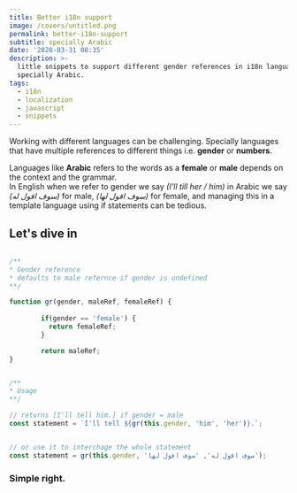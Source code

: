 ```yaml
---
title: Better i18n support
image: /covers/untitled.png
permalink: better-i18n-support
subtitle: specially Arabic
date: '2020-03-31 08:35'
description: >-
  little snippets to support different gender references in i18n languages
  specially Arabic.
tags:
  - i18n
  - localization
  - javascript
  - snippets
---
```

Working with different languages can be challenging. Specially languages that have multiple references to different things i.e. **gender** or **numbers**.

Languages like **Arabic** refers to the words as a **female** or **male** depends on the context and the grammar.\
In English when we refer to gender we say *(I'll till her / him)* in Arabic we say *(سوف اقول له)* for male, *(سوف اقول لها)* for female, and managing this in a template language using if statements can be tedious.

## Let's dive in

```javascript

/**
* Gender reference
* defaults to male refernce if gender is undefined
**/

function gr(gender, maleRef, femaleRef) {
      
        if(gender == 'female') {
          return femaleRef;
        }

        return maleRef;
}


```



```javascript

/**
* Usage
**/

// returns [I'll tell him.] if gender = male
const statement = `I'll tell ${gr(this.gender, 'him', 'her')}.`;


// or use it to interchage the whole statement
const statement = gr(this.gender, 'سوف اقول له', 'سوف اقول لها');
```

### Simple right.